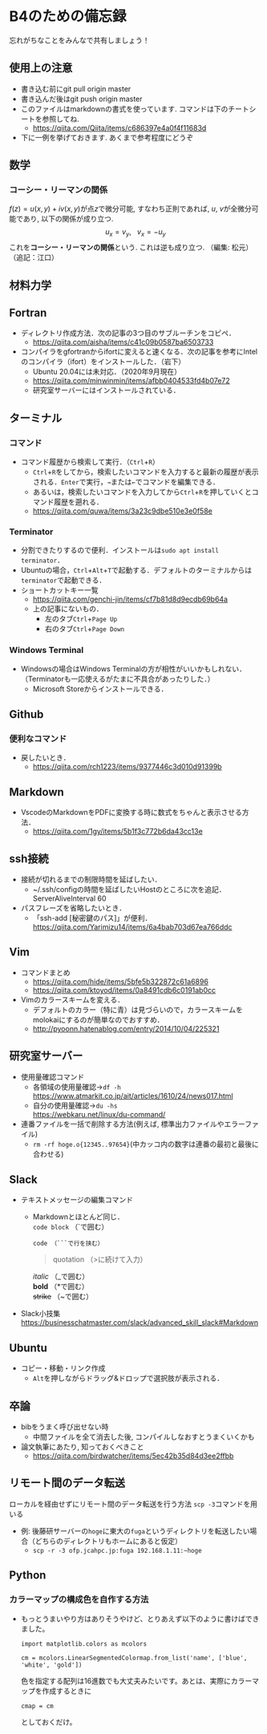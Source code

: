 # B4のための備忘録
忘れがちなことをみんなで共有しましょう！

## 使用上の注意
* 書き込む前にgit pull origin master
* 書き込んだ後はgit push origin master
* このファイルはmarkdownの書式を使っています. コマンドは下のチートシートを参照してね. 
    * https://qiita.com/Qiita/items/c686397e4a0f4f11683d
* 下に一例を挙げておきます. あくまで参考程度にどうぞ
## 数学
### コーシー・リーマンの関係
$f(z) = u(x, y) + iv(x, y)$が点$z$で微分可能, すなわち正則であれば, $u, ~v$が全微分可能であり, 以下の関係が成り立つ.
$$u_{x} = v_{y},~~~v_{x} = -u_{y}$$
これを**コーシー・リーマンの関係**という. これは逆も成り立つ. （編集: 松元）（追記：江口）

## 材料力学

## Fortran
* ディレクトリ作成方法．次の記事の3つ目のサブルーチンをコピペ．
    * https://qiita.com/aisha/items/c41c09b0587ba6503733
* コンパイラをgfortranからifortに変えると速くなる．次の記事を参考にIntelのコンパイラ（ifort）をインストールした．（岩下）
    * Ubuntu 20.04には未対応．（2020年9月現在）
    * https://qiita.com/minwinmin/items/afbb0404533fd4b07e72 
    * 研究室サーバーにはインストールされている．

## ターミナル
### コマンド
* コマンド履歴から検索して実行．（`Ctrl`+`R`）
    * `Ctrl`+`R`をしてから，検索したいコマンドを入力すると最新の履歴が表示される．`Enter`で実行，`→`または`←`でコマンドを編集できる．
    * あるいは，検索したいコマンドを入力してから`Ctrl`+`R`を押していくとコマンド履歴を遡れる．
    * https://qiita.com/quwa/items/3a23c9dbe510e3e0f58e
### Terminator
* 分割できたりするので便利．インストールは`sudo apt install terminator`．
* Ubuntuの場合，`Ctrl`+`Alt`+`T`で起動する．デフォルトのターミナルからは`terminator`で起動できる．
* ショートカットキー一覧
    * https://qiita.com/genchi-jin/items/cf7b81d8d9ecdb69b64a
    * 上の記事にないもの．
        * 左のタブ`Ctrl`+`Page Up`
        * 右のタブ`Ctrl`+`Page Down`
### Windows Terminal
* Windowsの場合はWindows Terminalの方が相性がいいかもしれない．（Terminatorも一応使えるがたまに不具合があったりした．）
    * Microsoft Storeからインストールできる．

## Github
### 便利なコマンド
* 戻したいとき．
    * https://qiita.com/rch1223/items/9377446c3d010d91399b

## Markdown
* VscodeのMarkdownをPDFに変換する時に数式をちゃんと表示させる方法．
    * https://qiita.com/1gy/items/5b1f3c772b6da43cc13e

## ssh接続
* 接続が切れるまでの制限時間を延ばしたい．
    * ~/.ssh/configの時間を延ばしたいHostのところに次を追記．<br>ServerAliveInterval 60
* パスフレーズを省略したいとき．
    * 「ssh-add [秘密鍵のパス]」が便利．
        https://qiita.com/Yarimizu14/items/6a4bab703d67ea766ddc

## Vim
* コマンドまとめ
    * https://qiita.com/hide/items/5bfe5b322872c61a6896
    * https://qiita.com/ktoyod/items/0a8491cdb6c0191ab0cc
* Vimのカラースキームを変える．
    * デフォルトのカラー（特に青）は見づらいので，カラースキームをmolokaiにするのが簡単なのでおすすめ．
    * http://pyoonn.hatenablog.com/entry/2014/10/04/225321
## 研究室サーバー
* 使用量確認コマンド
    * 各領域の使用量確認→`df -h`  
        https://www.atmarkit.co.jp/ait/articles/1610/24/news017.html
    * 自分の使用量確認→`du -hs`  
        https://webkaru.net/linux/du-command/
* 連番ファイルを一括で削除する方法(例えば, 標準出力ファイルやエラーファイル)
    * `rm -rf hoge.o{12345..97654}`(中カッコ内の数字は連番の最初と最後に合わせる)

## Slack
* テキストメッセージの編集コマンド
    * Markdownとほとんど同じ．<br>
        `code block` （`で囲む）
        
        ```
        code （```で行を挟む）
        ```
        >quotation （>に続けて入力）
        
        _italic_ （_で囲む）  
        **bold** （*で囲む）  
        ~~strike~~ （~で囲む）  
* Slack小技集  
        https://businesschatmaster.com/slack/advanced_skill_slack#Markdown

## Ubuntu
* コピー・移動・リンク作成
    * `Alt`を押しながらドラッグ&ドロップで選択肢が表示される．

## 卒論
* bibをうまく呼び出せない時
    * 中間ファイルを全て消去した後, コンパイルしなおすとうまくいくかも
* 論文執筆にあたり, 知っておくべきこと
    * https://qiita.com/birdwatcher/items/5ec42b35d84d3ee2ffbb

## リモート間のデータ転送
ローカルを経由せずにリモート間のデータ転送を行う方法
`scp -3`コマンドを用いる

* 例: 後藤研サーバーの`hoge`に東大の`fuga`というディレクトリを転送したい場合（どちらのディレクトリもホームにあると仮定）
    * `scp -r -3 ofp.jcahpc.jp:fuga 192.168.1.11:~hoge`



## Python

### カラーマップの構成色を自作する方法

- もっとうまいやり方はありそうやけど、とりあえず以下のように書けばできました。<br/>

  ```
  import matplotlib.colors as mcolors
  
  cm = mcolors.LinearSegmentedColormap.from_list('name', ['blue', 'white', 'gold'])
  ```

  色を指定する配列は16進数でも大丈夫みたいです。あとは、実際にカラーマップを作成するときに<br/>

  ```
  cmap = cm
  ```

  としておくだけ。

